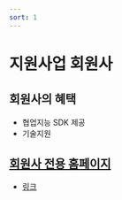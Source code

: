 ```yaml
---
sort: 1
---
```


# 지원사업 회원사

## 회원사의 혜택
- 협업지능 SDK 제공
- 기술지원


## [회원사 전용 홈페이지](https://robot-plus-plus.github.io/)
- [링크](https://robot-plus-plus.github.io/)